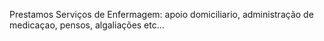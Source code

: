 Prestamos Serviços de Enfermagem: apoio domiciliario, administração de medicaçao, pensos, algaliações etc...
